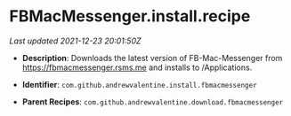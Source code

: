 # FBMacMessenger.install.recipe

_Last updated 2021-12-23 20:01:50Z_

- **Description**: Downloads the latest version of FB-Mac-Messenger from https://fbmacmessenger.rsms.me and installs to /Applications.

- **Identifier**: `com.github.andrewvalentine.install.fbmacmessenger`

- **Parent Recipes**: `com.github.andrewvalentine.download.fbmacmessenger`
